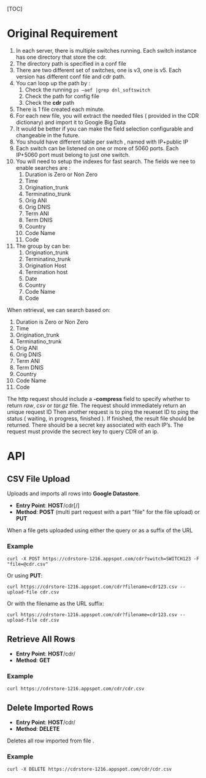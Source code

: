 [TOC]

# Original Requirement

1. In each server, there is multiple switches running.  Each switch instance has one directory that store the cdr.
2. The directory path is specified in a conf file
3. There are two different set of switches, one is v3, one is v5.  Each version has different conf file and cdr path.
4. You can loop up the path by :
    1. Check the running `ps –aef |grep dnl_softswitch` 
    2. Check the path for config file
    3. Check the **cdr** path
5. There is 1 file created each minute.
6. For each new file, you will extract the needed files ( provided in the CDR dictionary) and import it to Google Big Data
7. It would be better if you can make the field selection configurable and changeable in the future.
8. You should have different table per switch , named with IP+public IP
9. Each switch can be listened on one or more of 5060 ports.  Each IP+5060 port must belong to just one switch.
10. You will need to setup the indexes for fast search.  The fields we nee to enable searches are :
    1. Duration is Zero or Non Zero
    2. Time 
    3. Origination_trunk
    4. Terminatino_trunk
    5. Orig ANI
    6. Orig DNIS
    7. Term ANI 
    8. Term DNIS
    9. Country
    10. Code Name
    11. Code
11. The group by can be:
    1. Origination_trunk
    2. Terminatino_trunk
    3. Origination Host
    4. Termination host
    5. Date
    6. Country
    7. Code Name
    8. Code

When retrieval, we can search based on:

1. Duration is Zero or Non Zero
2. Time 
3. Origination_trunk
4. Terminatino_trunk
5. Orig ANI
6. Orig DNIS
7. Term ANI 
8. Term DNIS
9. Country
10. Code Name
11. Code

The http request should include a **-compress** field to specify whether to return *raw*, *csv* or *tar.gz* file.
The request should immediately return an unique request ID
Then another request is to ping the reueset ID to ping the status ( waiting, in progress, finished ).  If finished, the result file should be returned.
There should be a secret key associated with each IP’s.
The request must provide the secrect key to query CDR of an ip.

# API

## CSV File Upload

Uploads and imports all rows into __Google Datastore__.

* **Entry Point**: **HOST**/cdr[/**<FILENAME>**]
* **Method**: **POST** (multi part request with a part "file" for the file upload) or **PUT**

When a file gets uploaded using either the query or as a suffix of the URL


### Example

```
curl -X POST https://cdrstore-1216.appspot.com/cdr?switch=SWITCH123 -F "file=@cdr.csv"
```

Or using **PUT**:
```
curl https://cdrstore-1216.appspot.com/cdr?filename=cdr123.csv --upload-file cdr.csv 
```
Or with the filename as the URL suffix:
```
curl https://cdrstore-1216.appspot.com/cdr?filename=cdr123.csv --upload-file cdr.csv
```

## Retrieve All Rows

* **Entry Point**: **HOST**/cdr/**<FILENAME>**
* **Method**: **GET**

### Example

```
curl https://cdrstore-1216.appspot.com/cdr/cdr.csv
```

## Delete Imported Rows

* **Entry Point**: **HOST**/cdr/**<FILENAME>**
* **Method**: **DELETE**

Deletes all row imported from file **<FILENAME>**.

### Example

```
curl -X DELETE https://cdrstore-1216.appspot.com/cdr/cdr.csv
```